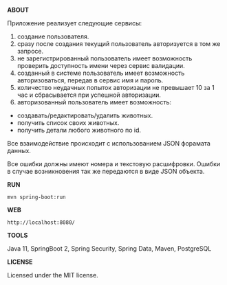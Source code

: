 **ABOUT**

Приложение реализует следующие сервисы:
1. создание пользователя.
2. сразу после создания текущий пользователь авторизуется в том же запросе.
3. не зарегистрированный пользователь имеет возможность проверить доступность имени через сервис валидации.
4. созданный в системе пользователь имеет возможность авторизоваться, передав в сервис имя и пароль.
5. количество неудачных попыток авторизации не превышает 10 за 1 час и сбрасывается при успешной авторизации.
6. авторизованный пользователь имеет возможность:
- создавать/редактировать/удалить животных.
- получить список своих животных.
- получить детали любого животного по id.

Все взаимодействие происходит с использованием JSON форамата данных.

Все ошибки должны имеют номера и текстовую расшифровки.
Ошибки в случае возникновения так же передаются в виде JSON объекта.

**RUN**

`mvn spring-boot:run`

**WEB**

`http://localhost:8080/`

**TOOLS**

Java 11, SpringBoot 2, Spring Security, Spring Data, Maven, PostgreSQL

**LICENSE**

Licensed under the MIT license.